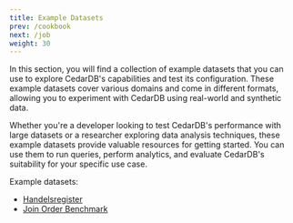 ```yaml
---
title: Example Datasets
prev: /cookbook
next: /job
weight: 30
---
```


In this section, you will find a collection of example datasets that you can use to explore CedarDB's capabilities and test its configuration.
These example datasets cover various domains and come in different formats, allowing you to experiment with CedarDB using real-world and synthetic data.

Whether you're a developer looking to test CedarDB's performance with large datasets or a researcher exploring data analysis techniques, these example datasets provide valuable resources for getting started. You can use them to run queries, perform analytics, and evaluate CedarDB's suitability for your specific use case.

Example datasets:
 * [Handelsregister](./handelsregister)
 * [Join Order Benchmark](./job)

